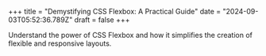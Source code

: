 +++
title = "Demystifying CSS Flexbox: A Practical Guide"
date = "2024-09-03T05:52:36.789Z"
draft = false
+++

  Understand the power of CSS Flexbox and how it simplifies the creation of flexible and responsive layouts.
        